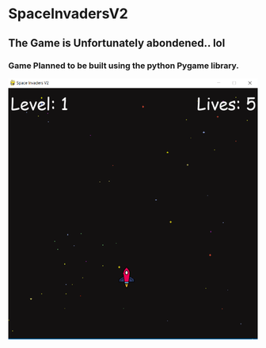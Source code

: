 # SpaceInvadersV2

## The Game is Unfortunately abondened.. lol

### Game Planned to be built using the python Pygame library.

![The Game](Images/MainMenu.PNG)
